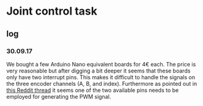 # Joint control task

## log

### 30.09.17

We bought a few Arduino Nano equivalent boards for 4€ each.
The price is very reasonable but after digging a bit deeper it seems that these boards only have two interrupt pins.
This makes it difficult to handle the signals on the three encoder channels (A, B, and index).
Furthermore as pointed out in [this Reddit thread](https://www.reddit.com/r/arduino/comments/xyjt6/using_rotary_encoders_without_available_interrupt/) it seems one of the two available pins needs to be employed for generating the PWM signal.
